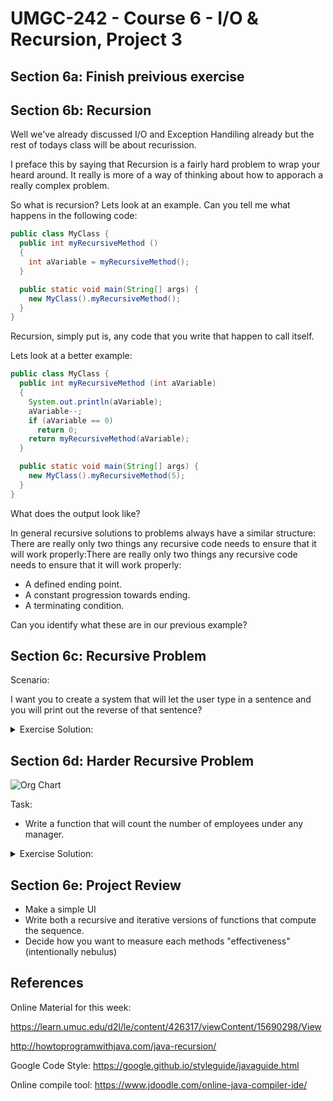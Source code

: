 # UMGC-242 - Course 6 - I/O & Recursion, Project 3

## Section 6a: Finish preivious exercise

## Section 6b: Recursion

Well we've already discussed I/O and Exception Handiling already but the rest of todays class will be about recurission.

I preface this by saying that Recursion is a fairly hard problem to wrap your heard around. It really is more of a way of thinking about how to apporach a really complex problem.

So what is recursion? Lets look at an example. Can you tell me what happens in the following code:

```java
public class MyClass {
  public int myRecursiveMethod ()  
  {  
    int aVariable = myRecursiveMethod();  
  }

  public static void main(String[] args) {
    new MyClass().myRecursiveMethod();
  }
}
```

Recursion, simply put is, any code that you write that happen to call itself. 

Lets look at a better example:
```java
public class MyClass {
  public int myRecursiveMethod (int aVariable)  
  {  
    System.out.println(aVariable);  
    aVariable--;  
    if (aVariable == 0)  
      return 0;  
    return myRecursiveMethod(aVariable);  
  } 

  public static void main(String[] args) {
    new MyClass().myRecursiveMethod(5);
  }
}
```

What does the output look like?

In general recursive solutions to problems always have a similar structure:
There are really only two things any recursive code needs to ensure that it will work properly:There are really only two things any recursive code needs to ensure that it will work properly:
- A defined ending point.
- A constant progression towards ending.
- A terminating condition.

Can you identify what these are in our previous example?

## Section 6c: Recursive Problem

Scenario:

I want you to create a system that will let the user type in a sentence and you will print out the reverse of that sentence?

<details>
  <summary>Exercise Solution:</summary>
  
```java
//Reverse.java
import java.util.*;
class Reverse {
   public static void recursiveReverse(Scanner in)  {
      String word = in.next();
      if (in.hasNext())  
         recursiveReverse(in);
      System.out.print(word + " ");
   }
   public static void main(String args[]) {
      Scanner stdin = new Scanner(System.in);
      recursiveReverse(stdin);
   }
}
```
</details>

## Section 6d: Harder Recursive Problem

![Org Chart](https://community.topcoder.com/i/education/hierarchy2.PNG)

Task:
- Write a function that will count the number of employees under any manager.

<details>
  <summary>Exercise Solution:</summary>
  
```java
PSEDUOCODE
public int countEmployeesUnder(String employeeName)
{
    declare variable counter
    counter = 0
    for each person in employeeDatabase
    {
        if(person.manager == employeeName)
        {
            counter = counter + 1
            counter = counter + countEmployeesUnder(person.name)
        }
    }
    return counter
}
```
</details>

## Section 6e: Project Review
- Make a simple UI
- Write both a recursive and iterative versions of functions that compute the sequence.
- Decide how you want to measure each methods "effectiveness" (intentionally nebulus)

## References
Online Material for this week:

https://learn.umuc.edu/d2l/le/content/426317/viewContent/15690298/View

http://howtoprogramwithjava.com/java-recursion/

Google Code Style: 
https://google.github.io/styleguide/javaguide.html

Online compile tool:
https://www.jdoodle.com/online-java-compiler-ide/

